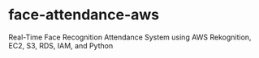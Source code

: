 # face-attendance-aws
Real-Time Face Recognition Attendance System using AWS Rekognition, EC2, S3, RDS, IAM, and Python
